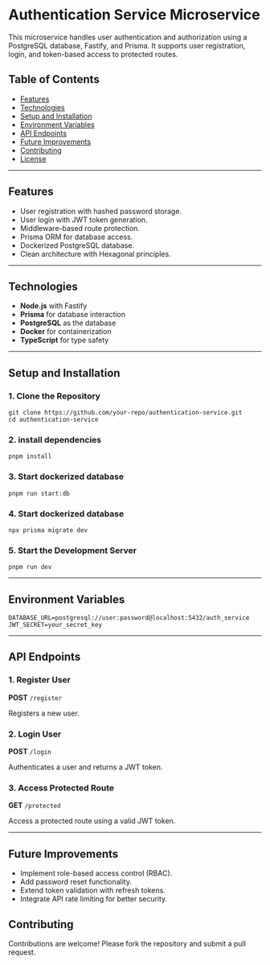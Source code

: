 # Authentication Service Microservice

This microservice handles user authentication and authorization using a PostgreSQL database, Fastify, and Prisma. It supports user registration, login, and token-based access to protected routes.

## Table of Contents
- [Features](#features)
- [Technologies](#technologies)
- [Setup and Installation](#setup-and-installation)
- [Environment Variables](#environment-variables)
- [API Endpoints](#api-endpoints)
- [Future Improvements](#future-improvements)
- [Contributing](#contributing)
- [License](#license)

---

## Features

- User registration with hashed password storage.
- User login with JWT token generation.
- Middleware-based route protection.
- Prisma ORM for database access.
- Dockerized PostgreSQL database.
- Clean architecture with Hexagonal principles.

---

## Technologies

- **Node.js** with Fastify
- **Prisma** for database interaction
- **PostgreSQL** as the database
- **Docker** for containerization
- **TypeScript** for type safety

---

## Setup and Installation

### 1. Clone the Repository

```
git clone https://github.com/your-repo/authentication-service.git
cd authentication-service
```

### 2. install dependencies

```
pnpm install
```

### 3. Start dockerized database

```
pnpm run start:db
```

### 4. Start dockerized database

```
npx prisma migrate dev
```

### 5. Start the Development Server

```
pnpm run dev
```

---

## Environment Variables

```
DATABASE_URL=postgresql://user:password@localhost:5432/auth_service
JWT_SECRET=your_secret_key
```

---

## API Endpoints

### 1. Register User

**POST** `/register`

Registers a new user.

### 2. Login User

**POST** `/login`

Authenticates a user and returns a JWT token.

### 3. Access Protected Route

**GET** `/protected`

Access a protected route using a valid JWT token.

---

## Future Improvements

- Implement role-based access control (RBAC).
- Add password reset functionality.
- Extend token validation with refresh tokens.
- Integrate API rate limiting for better security.

## Contributing

Contributions are welcome! Please fork the repository and submit a pull request.